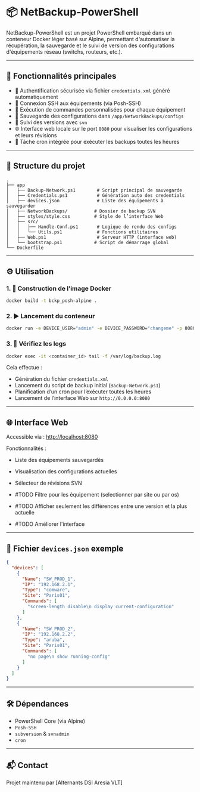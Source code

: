 # 📦 NetBackup-PowerShell

NetBackup-PowerShell est un projet PowerShell embarqué dans un conteneur Docker léger basé sur Alpine, permettant d'automatiser la récupération, la sauvegarde et le suivi de version des configurations d'équipements réseau (switchs, routeurs, etc.).

---

## 🚀 Fonctionnalités principales

- 🔐 Authentification sécurisée via fichier `credentials.xml` généré automatiquement
- 📡 Connexion SSH aux équipements (via Posh-SSH)
- 📝 Exécution de commandes personnalisées pour chaque équipement
- 💾 Sauvegarde des configurations dans `/app/NetworkBackups/configs`
- 📁 Suivi des versions avec `svn`
- 🌐 Interface web locale sur le port `8080` pour visualiser les configurations et leurs révisions
- 📆 Tâche cron intégrée pour exécuter les backups toutes les heures

---

## 🧰 Structure du projet

```text
.
├── app
│   ├── Backup-Network.ps1        # Script principal de sauvegarde
│   ├── Credentials.ps1           # Génération auto des credentials
│   ├── devices.json              # Liste des équipements à sauvegarder
│   ├── NetworkBackups/          # Dossier de backup SVN
│   ├── styles/style.css         # Style de l’interface Web
│   ├── src/
│   │   ├── Handle-Conf.ps1       # Logique de rendu des configs
│   │   └── Utils.ps1             # Fonctions utilitaires
│   ├── Web.ps1                   # Serveur HTTP (interface web)
│   └── bootstrap.ps1            # Script de démarrage global
└── Dockerfile
```

---

## ⚙️ Utilisation

### 1. 🔨 Construction de l’image Docker
```bash
docker build -t bckp_posh-alpine .
```

### 2. ▶️ Lancement du conteneur
```bash
docker run -e DEVICE_USER="admin" -e DEVICE_PASSWORD="changeme" -p 8080:8080 -v ./NetworkBackups:/app/NetworkBackups -v ./devices.json:/app/devices.json bckp_posh-alpine
```

### 3. 📝 Vérifiez les logs
```bash
docker exec -it <container_id> tail -f /var/log/backup.log
```

Cela effectue :
- Génération du fichier `credentials.xml`
- Lancement du script de backup initial (`Backup-Network.ps1`)
- Planification d’un cron pour l’exécuter toutes les heures
- Lancement de l’interface Web sur `http://0.0.0.0:8080`

---

## 🌐 Interface Web

Accessible via : [http://localhost:8080](http://localhost:8080)

Fonctionnalités :
- Liste des équipements sauvegardés
- Visualisation des configurations actuelles
- Sélecteur de révisions SVN

- #TODO Filtre pour les équipement (selectionner par site ou par os)
- #TODO Afficher seulement les différences entre une version et la plus actuelle
- #TODO Améliorer l'interface

---

## 📝 Fichier `devices.json` exemple

```json
{
  "devices": [
    {
      "Name": "SW_PROD_1",
      "IP": "192.168.2.1",
      "Type": "comware",
      "Site": "Paris01",
      "Commands": [
        "screen-length disable\n display current-configuration"
      ]
    },
    {
      "Name": "SW_PROD_2",
      "IP": "192.168.2.2",
      "Type": "aruba",
      "Site": "Paris01",
      "Commands": [
        "no page\n show running-config"
      ]
    }
  ]
}
```

---

## 🛠️ Dépendances

- PowerShell Core (via Alpine)
- `Posh-SSH`
- `subversion` & `svnadmin`
- `cron`

---

## 📬 Contact
Projet maintenu par [Alternants DSI Aresia VLT] 
